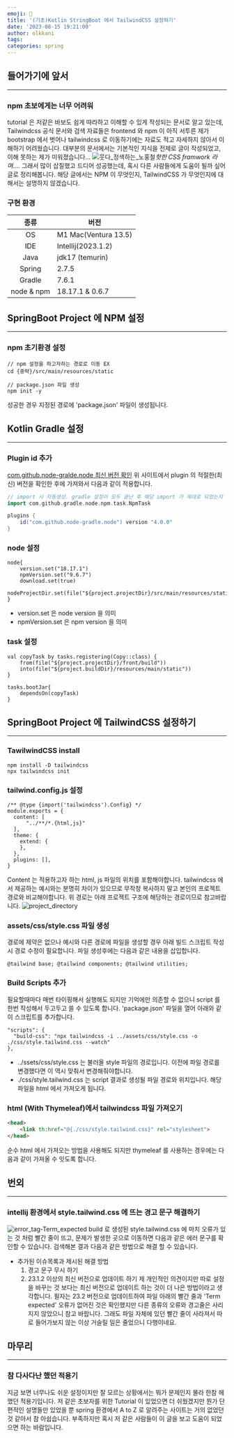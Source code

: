 ```yaml
---
emoji: 👻
title: '(기초)Kotlin StringBoot 에서 TailwindCSS 설정하기'
date: '2023-08-15 19:21:00'
author: olkkani
tags:
categories: spring
---
```



## 들어가기에 앞서
---
### npm 초보에게는 너무 어려워
tutorial 은 저같은 바보도 쉽게 따라하고 이해할 수 있게 작성되는 문서로 알고 있는데, Tailwindcss 공식 문서와 검색 자료들은 frontend 와 npm 이 아직 서투른 제가 bootstrap 에서 벗어나 tailwindcss 로 이동하기에는 자료도 적고 자세하지 않아서 이해하기 어려웠습니다. 대부분의 문서에서는 기본적인 지식을 전제로 글이 작성되었고, 이해 못하는 제가 미워졌습니다...
![웃다_정색하는_노홍철](../../../assets/images/laugh_and_be_serious.gif)*핫한 CSS framwork 라며....*
그래서 많이 삽질했고 드디어 성공했는데, 혹시 다른 사람들에게 도움이 될까 싶어 글로 정리해봅니다. 해당 글에서는 NPM 이 무엇인지, TailwindCSS 가 무엇인지에 대해서는 설명하지 않겠습니다.
### 구현 환경
| 종류  | 버전                    |
|:---:|-----------------------|
| OS  | M1 Mac(Ventura 13.5) |
| IDE | Intellij(2023.1.2)    |
| Java | jdk17 (temurin) |
| Spring | 2.7.5 |
| Gradle | 7.6.1 |
| node & npm | 18.17.1 & 0.6.7 |

## SpringBoot Project 에 NPM 설정
---
### npm 초기환경 설정
``` console
// npm 설정을 하고자하는 경로로 이동 EX
cd {중략}/src/main/resources/static

// package.json 파일 생성
npm init -y
```
성공한 경우 지정된 경로에 'package.json' 파일이 생성됩니다.
## Kotlin Gradle 설정
---
### Plugin id 추가
[com.github.node-gralde.node 최신 버전 확인](https://plugins.gradle.org/plugin/com.github.node-gradle.node)
위 사이트에서 plugin 의 적절한(최신) 버전을 확인한 후에 가져와서 다음과 같이 적용합니다.
``` gradle
// import 시 자동생성. gradle 설정이 모두 끝난 후 해당 import 가 제대로 되었는지 확인
import com.github.gradle.node.npm.task.NpmTask

plugins {
	id("com.github.node-gradle.node") version "4.0.0"
}

```
### node 설정
```
node{  
	version.set("18.17.1")  
	npmVersion.set("9.6.7")  
	download.set(true)  
	nodeProjectDir.set(file("${project.projectDir}/src/main/resources/static"))  
}
```
- version.set 은 node version 을 의미
- npmVersion.set 은 npm version 을 의미
### task 설정
```
val copyTask by tasks.registering(Copy::class) {  
    from(file("${project.projectDir}/front/build"))  
    into(file("${project.buildDir}/resources/main/static"))  
}  
  
tasks.bootJar{  
    dependsOn(copyTask)  
}
```
## SpringBoot Project 에 TailwindCSS 설정하기
---
### TawilwindCSS install
```
npm install -D tailwindcss
npx tailwindcss init
```
### tailwind.config.js 설정
```
/** @type {import('tailwindcss').Config} */  
module.exports = {  
  content: [  
      "../**/*.{html,js}"  
  ],  
  theme: {  
    extend: {  
    },  
  },  
  plugins: [],  
}
```
Content 는 적용하고자 하는 html, js 파일의 위치를 포함해야합니다. tailwindcss 에서 제공하는 예시와는 분명히 차이가 있으므로 무작정 복사하지 말고 본인의 프로젝트 경로와 비교해야합니다. 위 경로는 아래 프로젝트 구조에 해당하는 경로이므로 참고바랍니다.
![project_directory](./images/02-01-project_resource_directory.png)
### assets/css/style.css 파일 생성
경로에 제약은 없으나 예시와 다른 경로에 파일을 생성할 경우 아래 빌드 스크립트 작성시 경로 수정이 필요합니다. 파일 생성후에는 다음과 같은 내용을 삽입합니다.
```
@tailwind base; @tailwind components; @tailwind utilities;
```
### Build Scripts 추가
필요할때마다 매번 타이핑해서 실행해도 되지만 기억에만 의존할 수 없으니 script 를 한번 작성해서 두고두고 쓸 수 있도록 합니다.
'package.json' 파일을 열어 아래와 같이 스크립트를 추가합니다.
```
"scripts": {  
  "build-css": "npx tailwindcss -i ../assets/css/style.css -o ./css/style.tailwind.css --watch"  
},
```
- ../ssets/css/style.css 는 불러올 style 파일의 경로입니다. 이전에 파일 경로를 변경했다면 이 역시 맞춰서 변경해줘야합니다.
- ./css/style.tailwind.css 는 script 결과로 생성될 파일 경로와 위치입니다. 해당 파일을 html 에서 가져오게 됩니다.
### html (With Thymeleaf)에서 tailwindcss 파일 가져오기
``` html
<head>
	<link th:href="@{./css/style.tailwind.css}" rel="stylesheet">
</head>
```
순수 html 에서 가져오는 방법을 사용해도 되지만 thymeleaf 를 사용하는 경우에는 다음과 같이 가져올 수 잇도록 합니다.
## 번외
---
### intellij 환경에서 style.tailwind.css 에 뜨는 경고 문구 해결하기
![error_tag-Term_expected]()
build 로 생성된 style.tailwind.css 에 마치 오류가 있는 것 처럼 빨간 줄이 뜨고, 문제가 발생한 곳으로 이동하면 다음과 같은 에러 문구를 확인할 수 있습니다. 검색해본 결과 다음과 같은 방법으로 해결 할 수 있습니다.
- 추가된 이슈목록과 제시된 해결 방법
	1. 경고 문구 무시 하기
	2. 23.1.2 이상의 최신 버전으로 업데이트 하기
제 개인적인 의견이지만 따로 설정을 바꾸는 것 보다는 최신 버전으로 업데이트 하는 것이 더 나은 방법이라고 생각합니다. 필자는 23.2 버전으로 업데이트하여 파일 아래의 빨간 줄과 'Term expected' 오류가 없어진 것은 확인했지만 다른 종류의 오류와 경고줄은 사리지지 않았으니 참고 바랍니다. 그래도 파일 자체에 있던 빨간 줄이 사라져서 따로 들어가보지 않는 이상 거슬릴 일은 줄었으니 다행이네요.
## 마무리
---
### 참 다사다난 했던 적용기
지금 보면 너무나도 쉬운 설정이지만 잘 모르는 상황에서는 뭐가 문제인지 몰라 한참 헤맸던 적용기입니다.
저 같은 초보자를 위한 Tutorial 이 있었으면 더 쉬웠겠지만 뭔가 단편적인 설명들만 있었을 뿐 spring 환경에서 A to Z 로 알려주는 사이트는 거의 없었던 것 같아서 참 아쉽습니다. 부족하지만 혹시 저 같은 사람들이 이 글을 보고 도움이 되었으면 하는 바람입니다.